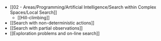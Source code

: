 - [[02 - Areas/Programming/Artificial Intelligence/Search within Complex Spaces/Local Search]]
	- [[Hill-climbing]]
- [[Search with non-deterministic actions]]
- [[Search with partial observations]]
- [[Exploration problems and on-line search]]